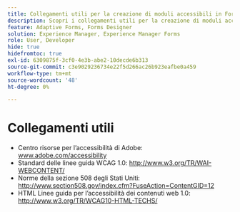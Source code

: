 ```yaml
---
title: Collegamenti utili per la creazione di moduli accessibili in Forms Designer
description: Scopri i collegamenti utili per la creazione di moduli accessibili in Forms Designer.
feature: Adaptive Forms, Forms Designer
solution: Experience Manager, Experience Manager Forms
role: User, Developer
hide: true
hidefromtoc: true
exl-id: 6309875f-3cf0-4e3b-abe2-10decde6b313
source-git-commit: c3e9029236734e22f5d266ac26b923eafbe0a459
workflow-type: tm+mt
source-wordcount: '48'
ht-degree: 0%

---
```


# Collegamenti utili

* Centro risorse per l’accessibilità di Adobe: www.adobe.com/accessibility
* Standard delle linee guida WCAG 1.0: http://www.w3.org/TR/WAI-WEBCONTENT/
* Norme della sezione 508 degli Stati Uniti: http://www.section508.gov/index.cfm?FuseAction=ContentGID=12
* HTML Linee guida per l’accessibilità dei contenuti web 1.0: http://www.w3.org/TR/WCAG10-HTML-TECHS/
